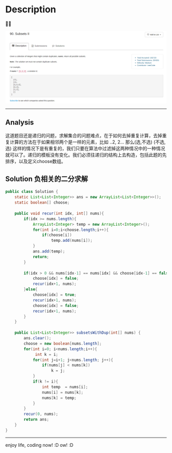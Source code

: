 # Description

:star2::star2:

![](/images/SubsetsII.png)

***
## Analysis
这道题目还是递归的问题，求解集合的问题难点，在于如何去掉重复计算，去掉重复计算的方法在于如果相邻两个是一样的元素，比如 ..2, 2... 那么(选,不选) (不选,选) 这样的情况下是有重复的，我们只要在算法中过滤掉这两种情况中的一种情况就可以了。递归的模板没有变化。我们必须往递归的结构上去构造，包括此题的先排序，以及定义choose数组。
## Solution 负相关的二分求解

```java
public class Solution {
    static List<List<Integer>> ans = new ArrayList<List<Integer>>();
    static boolean[] choose;
    
    public void recur(int idx, int[] nums){
        if(idx >= nums.length){
            ArrayList<Integer> temp = new ArrayList<Integer>();
            for(int i=0;i<choose.length;i++){
                if(choose[i])
                    temp.add(nums[i]);
            }
            ans.add(temp);
            return;
        }
        
        if(idx > 0 && nums[idx-1] == nums[idx] && choose[idx-1] == false){
            choose[idx] = false;
            recur(idx+1, nums);
        }else{
            choose[idx] = true;
            recur(idx+1, nums);
            choose[idx] = false;
            recur(idx+1, nums);
        }
    }
    
    public List<List<Integer>> subsetsWithDup(int[] nums) {
        ans.clear();
        choose = new boolean[nums.length];
        for(int i=0; i<nums.length;i++){
             int k = i;
            for(int j=i+1; j<nums.length; j++){
                if(nums[j] < nums[k])
                    k = j;
            }
            if(k != i){
                int temp  = nums[i];
                nums[i] = nums[k];
                nums[k] = temp;
            }
        }
        recur(0, nums);
        return ans;
    }
}
```
***
enjoy life, coding now! :D
ow! :D
